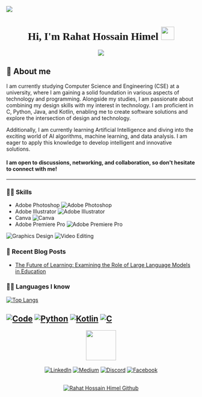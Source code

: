 ![](https://github.com/halfrost/halfrost/blob/master/icons/header_1.png)
<h1 align="center" style="font-family:caveat">Hi, I'm Rahat Hossain Himel <img src="https://media.giphy.com/media/hvRJCLFzcasrR4ia7z/giphy.gif" width="35"></h1>
<p align="center">
  <a href="https://github.com/DenverCoder1/readme-typing-svg"><img src="https://readme-typing-svg.herokuapp.com?lines=Computer+Science+Student;Competitive+Programmer;Always%20learning%20new%20things&center=true&width=500&height=50"></a>
</p>

## 📖 About me
I am currently studying Computer Science and Engineering (CSE) at a university, where I am gaining a solid foundation in various aspects of technology and programming. Alongside my studies, I am passionate about combining my design skills with my interest in technology. I am proficient in C, Python, Java, and Kotlin, enabling me to create software solutions and explore the intersection of design and technology.

Additionally, I am currently learning Artificial Intelligence and diving into the exciting world of AI algorithms, machine learning, and data analysis. I am eager to apply this knowledge to develop intelligent and innovative solutions.

#### I am open to discussions, networking, and collaboration, so don't hesitate to connect with me!
---
### 🧑‍💻 Skills

- Adobe Photoshop ![Adobe Photoshop](https://img.shields.io/badge/-Adobe%20Photoshop-001932?style=flat&logo=adobe%20photoshop&logoColor=white)
- Adobe Illustrator ![Adobe Illustrator](https://img.shields.io/badge/-Adobe%20Illustrator-300000?style=flat&logo=adobe%20illustrator&logoColor=white)
- Canva ![Canva](https://img.shields.io/badge/-Canva-blue?style=flat&logo=canva&logoColor=white)
- Adobe Premiere Pro ![Adobe Premiere Pro](https://img.shields.io/badge/-Adobe%20Premiere%20Pro-1d1f50?style=flat&logo=adobe%20premiere%20pro&logoColor=white)

![Graphics Design](https://img.shields.io/badge/-Graphics%20Design-blue?style=flat&logo=adobe%20photoshop&logoColor=white) ![Video Editing](https://img.shields.io/badge/-Video%20Editing-red?style=flat&logo=YouTube&logoColor=white)


### 📰 Recent Blog Posts
- [The Future of Learning: Examining the Role of Large Language Models in Education](https://medium.com/@itshimelz/largelarge-language-model-and-its-impact-and-possibilities-on-the-education-system-c0314b1dc0c9)

### 🧑‍💻 Languages I know
[![Top Langs](https://github-readme-stats.vercel.app/api/top-langs/?username=itshimelz&layout=compact)](https://github.com/itshimelz/github-readme-stats)

<a href="https://github.com/itshimelz?tab=repositories" target="_blank"><img alt="Code" src="https://img.shields.io/badge/-code-000000?style=flat-badge&logo=Plex&logoColor=white"></a>
<a href="https://github.com/itshimelz?tab=repositories&language=python" target="_blank"><img alt="Python" src="https://img.shields.io/badge/-Python-3776AB?style=style=badge&logo=Python&logoColor=white"></a>
<a href="https://github.com/itshimelz?tab=repositories=kotlin" target="_blank"><img alt="Kotlin" src="https://img.shields.io/badge/-Kotlin-276DC3?style=style=badge&logo=Kotlin&logoColor=white"></a>
<a href="https://github.com/itshimelz?tab=repositories=c" target="_blank"><img alt="C" src="https://img.shields.io/badge/-C-00599C?style=style=badge&logo=C&logoColor=white"></a>
---

<div align=center>
    <img src="https://media.giphy.com/media/wj5DGHqqBJnQKwUwjv/giphy.gif" width="80"></img>
    <br></br>
    <a href="https://www.linkedin.com/in/itshimelz/"><img src="https://img.shields.io/badge/Linkedin-0077b5?style=flat&logo=linkedin" alt="LinkedIn" /></a>
    <a href="https://medium.com/@itshimelz"><img src="https://img.shields.io/badge/Medium-12100E?style=flat&logo=medium" alt="Medium" /></a>
    <a href="itshimelz#0255"><img src="https://img.shields.io/badge/Discord-%235865F2.svg?style=badge&logo=discord&logoColor=white" alt="Discord" /></a>
    <a href="https://www.facebook.com/itshimelz"><img src="https://img.shields.io/badge/Facebook-%231877F2.svg?style=badge&logo=Facebook&logoColor=white" alt="Facebook" /></a>
  <br></br>
  <p align="center">
   <a href="https://gpvc.arturio.dev/itshimelz"> <img alt="Rahat Hossain Himel Github" src="https://gpvc.arturio.dev/itshimelz"> </a>
  </p>
</div>
